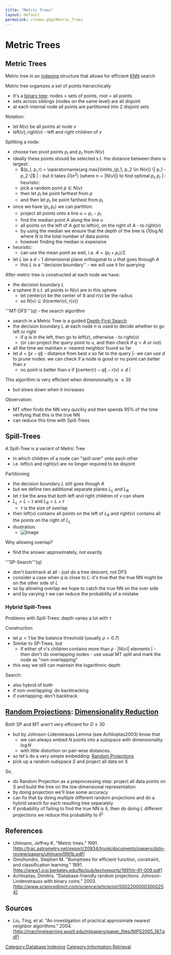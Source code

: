 ```yaml
---
title: "Metric Trees"
layout: default
permalink: /index.php/Metric_Trees
---
```


# Metric Trees

## Metric Trees
Metric tree in an [indexing](Indexing_(databases)) structure that allows for efficient [KNN](KNN) search

Metric tree organizes a set of points hierarchically
- It's a [binary tree](Binary_Search_Trees): nodes = sets of points, root = all points
- sets across siblings (nodes on the same level) are all disjoint
- at each internal node all points are partitioned into 2 disjoint sets


Notation:
- let $N(v)$ be all points at node $v$ 
- $\text{left}(v), \text{right}(v)$ - left and right children of $v$


Splitting a node:
- choose two pivot points $p_l$ and $p_r$ from $N(v)$ 
- ideally these points should be selected s.t. the distance between them is largest:
  - $(p_l, p_r) = \operatorname{arg max}\limits_{p_1, p_2 \in N(v)} \|  p_1 - p_2 \|$ |  - but it takes $O(n^2)$ (where $n = | N(v)|$) to find optimal $p_l, p_r$ |- heuristic: 
  - pick a random point $p \in N(v)$
  - then let $p_l$ be point farthest from $p$
  - and then let $p_r$ be point farthest from $p_l$ 
- once we have $(p_l, p_r)$ we can partition:
  - project all points onto a line $u = p_r - p_l$
  - find the median point $A$ along the line $u$
  - all points on the left of $A$ got to $\text{left}(v)$, on the right of $A$ - to $\text{right}(v)$
  - by using the median we ensure that the depth of the tree is $O(\log N)$ where $N$ is the total number of data points
  - however finding the median is expensive
- heuristic:
  - can use the mean point as well, i.e. $A = (p_l + p_r) / 2$
- let $L$ be a $d - 1$ dimensional plane orthogonal to $u$ that goes through $A$ 
  - this $L$ is a ''decision boundary'' - we will use it for querying 


After metric tree is constructed at each node we have:
- the decision boundary $L$ 
- a sphere $\mathbb B$ s.t. all points in $N(v)$ are in this sphere
  - let $\text{center}(v)$ be the center of $\mathbb B$ and $r(v)$ be the radius
  - so $N(v) \subseteq \mathbb B\big(\text{center}(v), r(v)\big)$



'''MT-DFS'''($q$) - the search algorithm
- search in a Metric Tree is a guided [Depth-First Search](Depth-First_Search)
- the decision boundary $L$ at each node $n$ is used to decide whether to go left or right
  - if $q$ is in the left, then go to  $\text{left}(v)$, otherwise - to $\text{right}(v)$
  - (or can project the query point to $u$, and then check if $q < A$ or not)
- all the time we maintain $x$: nearest neighbor found so far
- let $d = \|  x - q \|$ - distance from best $x$ so far to the query |- we can use $d$ to prune nodes: we can check if a node is good or no point can better than $x$ 
  - no point is better than $x$ if $\|  \text{center}(r) - q \| - r(v) \geqslant d$ |

This algorithm is very efficient when dimensionality is $\leqslant 30$ 
- but slows down when it increases 


Observation:
- MT often finds the NN very quickly and then spends 95% of the time verifying that this is the true NN
- can reduce this time with Spill-Trees


## Spill-Trees
A Spill-Tree is a variant of Metric Tree 
- in which children of a node can "spill over" onto each other 
- i.e. $\text{left}(v)$ and $\text{right}(v)$ are no longer required to be disjoint


Partitioning
- the decision boundary $L$ still goes though $A$ 
- but we define two additional separate planes $L_L$ and $L_R$ 
- let $\tau$ be the area that both left and right children of $v$ can share
- $L_L = L - \tau$ and $L_R = L + \tau$
  - $\tau$ is the size of overlap
- then $\text{left}(v)$ contains all points on the left of $L_R$ and $\text{right}(v)$ contains all the points on the right of $L_L$
- illustration:
  - <img src="https://habrastorage.org/files/0ef/d0e/d70/0efd0ed70d0a4d6fb377d0f88b65d101.png" alt="Image">


Why allowing overlap?
- find the answer approximately, not exactly


'''SP-Search'''($q$)
- don't backtrack at all - just do a tree descent, not DFS
- consider a case when $q$ is close to $L$: it's true that the true NN might be on the other side of $L$ 
- so by allowing overlap we hope to catch the true NN on the over side 
- and by varying $\tau$ we can reduce the probability of a mistake



### Hybrid Spill-Trees
Problems with Spill-Trees: depth varies a lot with $\tau$ 

Construction
- let $\rho < 1$ be the balance threshold (usually $\rho = 0.7$)
- Similar to SP-Trees, but 
  - if either of $v$'s children contains more than $\rho \cdot |  N(v) |$ elements  |  - then don't do overlapping nodes - use usual MT split and mark the node as "non-overlapping"
- this way we still can maintain the logarithmic depth


Search:
- also hybrid of both
- if non-overlapping: do backtracking
- if overlapping: don't backtrack


## [Random Projections](Random_Projections): [Dimensionality Reduction](Dimensionality_Reduction)
Both SP and MT aren't very efficient for $D \geqslant 30$ 
- but by Johnson-Lidenstrauss Lemma (see Achlioptas2003) know that 
  - we can always embed $N$ points into a subspace with dimensionality $\log N$
  - with little distortion on pair-wise distances. 
- so let's do a very simple embedding: [Random Projections](Random_Projections)
- pick up a random subspace $S$ and project all data on $S$ 


So, 
- do Random Projection as a preprocessing step: project all data points on $S$ and build the tree on the low dimensional representation
- by doing projection we'll lose some accuracy
- can fix that by doing multiple different random projections and do a hybrid search for each resulting tree separately
- if probability of failing to find the true NN is $\delta$, then do doing $L$ different projections we reduce this probability to $\delta^L$ 



## References
- Uhlmann, Jeffrey K. "Metric trees." 1991. [http://trac.astrometry.net/export/20934/trunk/documents/papers/dstn-review/papers/uhlmann1991b.pdf]
- Omohundro, Stephen M. "Bumptrees for efficient function, constraint, and classification learning." 1991. [http://www1.icsi.berkeley.edu/ftp/pub/techreports/1991/tr-91-009.pdf]
- Achlioptas, Dimitris. "Database-friendly random projections: Johnson-Lindenstrauss with binary coins." 2003. [http://www.sciencedirect.com/science/article/pii/S0022000003000254]



## Sources
- Liu, Ting, et al. "An investigation of practical approximate nearest neighbor algorithms." 2004. [http://machinelearning.wustl.edu/mlpapers/paper_files/NIPS2005_187.pdf]


[Category:Database Indexing](Category_Database_Indexing)
[Category:Information Retrieval](Category_Information_Retrieval)